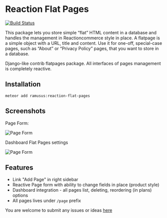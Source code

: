 Reaction Flat Pages
===================

[![Build Status](https://travis-ci.org/ramusus/reaction-flat-pages.png?branch=master)](https://travis-ci.org/ramusus/reaction-flat-pages)

This package lets you store simple “flat” HTML content in a database and handles the management in Reactioncommerce
style in place. A flatpage is a simple object with a URL, title and content. Use it for one-off, special-case pages,
such as “About” or “Privacy Policy” pages, that you want to store in a database.

Django-like contrib flatpages package. All interfaces of pages management is completely reactive.

Installation
------------

    meteor add ramusus:reaction-flat-pages

Screenshots
-----------

Page Form:

![Page Form](https://s3.amazonaws.com/f.cl.ly/items/41152z4341111Y180A1A/Image%202016-01-13%20at%206.07.56%20PM.png?v=03a9d106)

Dashboard Flat Pages settings 

![Page Form](https://s3.amazonaws.com/f.cl.ly/items/0q1v0n1R2w1B1e1m1L0o/Image%202016-01-13%20at%206.11.27%20PM.png?v=75ddc61d)

Features
--------

* Link "Add Page" in right sidebar
* Reactive Page form with ability to change fields in place (product style)
* Dashboard integration - all pages list, deleting, reordering (in plans) options
* All pages lives under `/page` prefix

You are welcome to submit any issues or ideas [here](https://github.com/ramusus/reaction-flat-pages/issues/)
